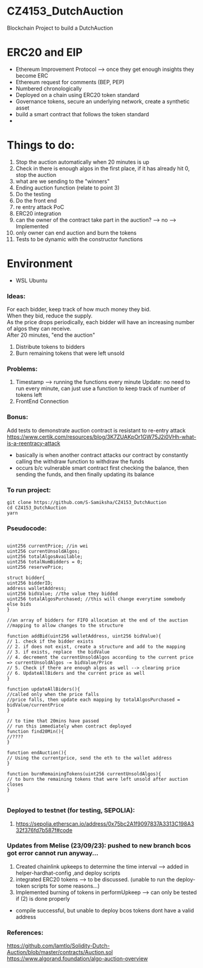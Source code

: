 # CZ4153_DutchAuction

Blockchain Project to build a DutchAuction

# ERC20 and EIP
- Ethereum Improvement Protocol --> once they get enough insights they become ERC
- Ethereum request for comments (BEP, PEP)
- Numbered chronologically 
- Deployed on a chain using ERC20 token standard 
- Governance tokens, secure an underlying network, create a synthetic asset
- build a smart contract that follows the token standard 
- 

# Things to do:
   1. Stop the auction automatically when 20 minutes is up 
   2. Check in there is enough algos in the first place, if it has already hit 0, stop the auction 
   3. what are we sending to the "winners"
   4. Ending auction function (relate to point 3)
   5. Do the testing
   6. Do the front end
   7. re entry attack PoC
   8. ERC20 integration
   9. can the owner of the contract take part in the auction? --> no --> Implemented
   10. only owner can end auction and burn the tokens 
   11. Tests to be dynamic with the constructor functions 

# Environment 
- WSL Ubuntu 


### Ideas:

For each bidder, keep track of how much money they bid. <br>
When they bid, reduce the supply. <br>
As the price drops periodically, each bidder will have an increasing number of algos they can receive. <br>
After 20 minutes, "end the auction" <br>

1. Distribute tokens to bidders
2. Burn remaining tokens that were left unsold

### Problems:

1. Timestamp --> running the functions every minute
   Update: no need to run every minute, can just use a function to keep track of number of tokens left
2. FrontEnd Connection

### Bonus:

Add tests to demonstrate auction contract is resistant to re-entry attack <br>
https://www.certik.com/resources/blog/3K7ZUAKpOr1GW75J2i0VHh-what-is-a-reentracy-attack

- basically is when another contract attacks our contract by constantly calling the withdraw function to withdraw the funds
- occurs b/c vulnerable smart contract first checking the balance, then sending the funds, and then finally updating its balance

### To run project:
```
git clone https://github.com/S-Samiksha/CZ4153_DutchAuction
cd CZ4153_DutchAuction
yarn
```

### Pseudocode:

```solidity

uint256 currentPrice; //in wei
uint256 currentUnsoldAlgos;
uint256 totalAlgosAvailable;
uint256 totalNumBidders = 0;
uint256 reservePrice;

struct bidder{
uint256 bidderID;
address walletAddress;
uint256 bidValue; //the value they bidded
uint256 totalAlgosPurchased; //this will change everytime somebody else bids
}

//an array of bidders for FIFO allocation at the end of the auction
//mapping to allow changes to the structure

function addBid(uint256 walletAddress, uint256 bidValue){
// 1. check if the bidder exists
// 2. if does not exist, create a structure and add to the mapping
// 3. if exists, replace  the bidValue
// 4. decrement the currentUnsoldAlgos according to the current price => currentUnsoldAlgos -= bidValue/Price
// 5. Check if there are enough algos as well --> clearing price
// 6. UpdateAllBiders and the current price as well
}

function updateAllBiders(){
//called only when the price falls
//price falls, then update each mapping by totalAlgosPurchased = bidValue/currentPrice
}

// to time that 20mins have passed
// run this immediately when contract deployed
function find20Min(){
//????
}

function endAuction(){
// Using the currentprice, send the eth to the wallet address
}

function burnRemainingTokens(uint256 currentUnsoldAlgos){
// to burn the remaining tokens that were left unsold after auction closes
}


```
### Deployed to testnet (for testing, SEPOLIA):
1. https://sepolia.etherscan.io/address/0x75bc2A1f9097837A3313C198A332f376fd7b587f#code

### Updates from Melise (23/09/23): pushed to new branch bcos got error cannot run anyway...
1. Created chainlink upkeeps to determine the time interval --> added in helper-hardhat-config ,and deploy scripts
2. integrated ERC20 tokens --> to be discussed. (unable to run the deploy-token scripts for some reasons...)
3. Implemented burning of tokens in performUpkeep --> can only be tested if (2) is done properly
- compile successful, but unable to deploy bcos tokens dont have a valid address 

### References:

https://github.com/lamtlo/Solidity-Dutch-Auction/blob/master/contracts/Auction.sol <br>
https://www.algorand.foundation/algo-auction-overview <br>

